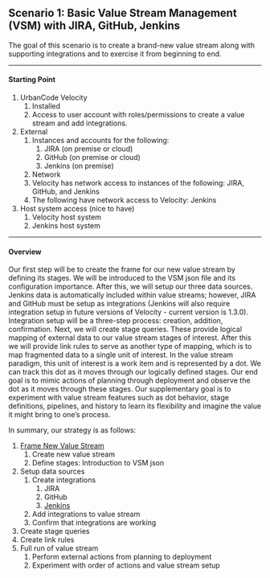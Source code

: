

## Scenario 1: Basic Value Stream Management (VSM) with JIRA, GitHub, Jenkins

The goal of this scenario is to create a brand-new value stream along with supporting integrations and to exercise it from beginning to end.

___

#### Starting Point
1. UrbanCode Velocity
   1.	Installed
    2.	Access to user account with roles/permissions to create a value stream and add integrations.
2. External
   1. Instances and accounts for the following:
      1.	JIRA (on premise or cloud)
      2.	GitHub (on premise or cloud)
      3.	Jenkins (on premise)
   2.	Network
   1.	Velocity has network access to instances of the following: JIRA, GitHub, and Jenkins
   2.	The following have network access to Velocity: Jenkins
3. Host system access (nice to have)
   1.	Velocity host system
   2.	Jenkins host system

___

#### Overview
Our first step will be to create the frame for our new value stream by defining its stages. We will be introduced to the VSM json file and its configuration importance. After this, we will setup our three data sources. Jenkins data is automatically included within value streams; however, JIRA and GitHub must be setup as integrations (Jenkins will also require integration setup in future versions of Velocity - current version is 1.3.0). Integration setup will be a three-step process: creation, addition, confirmation. Next, we will create stage queries. These provide logical mapping of external data to our value stream stages of interest. After this we will provide link rules to serve as another type of mapping, which is to map fragmented data to a single unit of interest. In the value stream paradigm, this unit of interest is a work item and is represented by a dot.  We can track this dot as it moves through our logically defined stages. Our end goal is to mimic actions of planning through deployment and observe the dot as it moves through these stages. Our supplementary goal is to experiment with value stream features such as dot behavior, stage definitions, pipelines, and history to learn its flexibility and imagine the value it might bring to one’s process.

In summary, our strategy is as follows:
1. [Frame New Value Stream](valueStream/valueStream.md)
   1.	Create new value stream
   2.	Define stages: Introduction to VSM json
2. Setup data sources
   1. Create integrations
      1. JIRA
      2.	GitHub
      3. [Jenkins](jenkinsPlugin/jenkinsPlugin.md)
   2.	Add integrations to value stream
   3.	Confirm that integrations are working
3. Create stage queries
4. Create link rules
5. Full run of value stream
   1.	Perform external actions from planning to deployment
   2.	Experiment with order of actions and value stream setup
